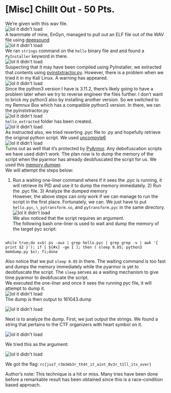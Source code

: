 # [Misc] Chillt Out - 50 Pts.

  
We’re given with this wav file.  
![lol it didn't load](https://altelus1.github.io/writeups/ctf/rootcon17quals/images/chill_out_1.png)  
A teammate of mine, EnGyn, managed to pull out an ELF file out of the WAV file using [deepsound](http://jpinsoft.net/deepsound/documentation.aspx)  
![lol it didn't load](https://altelus1.github.io/writeups/ctf/rootcon17quals/images/chill_out_2.png)  
We ran `strings` command on the `hello` binary file and and found a `PyInstaller` keyword in there.  
![lol it didn't load](https://altelus1.github.io/writeups/ctf/rootcon17quals/images/chill_out_3.png)  
Suspecting that it may have been compiled using PyInstaller, we extracted that contents using [pyinstxtractor.py](https://github.com/extremecoders-re/pyinstxtractor). However, there is a problem when we tried it in my Kali Linux. A warning has appeared.  
![lol it didn't load](https://altelus1.github.io/writeups/ctf/rootcon17quals/images/chill_out_5.png)  
Since the python3 version I have is 3.11.2, there’s likely going to have a problem later when we try to reverse engineer the files further. I don’t want to brick my python3 also by installing another version. So we switched to my Remnux Box which has a compatible python3 version. In there, we ran the pyinstxtractor.py  
![lol it didn't load](https://altelus1.github.io/writeups/ctf/rootcon17quals/images/chill_out_4.png)  
`hello_extracted` folder has been created.  
![lol it didn't load](https://altelus1.github.io/writeups/ctf/rootcon17quals/images/chill_out_6.png)  
As instructed also, we tried reverting .pyc file to .py and hopefully retrieve the original python script. We used [uncompyle6](https://pypi.org/project/uncompyle6/)  
![lol it didn't load](https://altelus1.github.io/writeups/ctf/rootcon17quals/images/chill_out_7.png)  
Turns out as well that it’s protected by [PyArmor](https://github.com/dashingsoft/pyarmor). Any debofuscation scripts we have used didn’t work. The plan now is to dump the memory of the script when the pyarmor has already deobfuscated the script for us. We used this [memory dumper](https://gist.githubusercontent.com/Dbof/b9244cfc607cf2d33438826bee6f5056/raw/aa4b75ddb55a58e2007bf12e17daadb0ebebecba/memdump.py).  
We will attempt the steps below:

1) Run a waiting one-liner command where if it sees the .pyc is running, it will retrieve its PID and use it to dump the memory immediately. 2) Run the .pyc file. 3) Analyze the dumped memory  
However, the above steps can only work if we can manage to run the script in the first place. Fortunately, we can. We just have to put `hello.pyc`, `\_pytransform.so`, and `pytransform.pyc` in the same directory.  
![lol it didn't load](https://altelus1.github.io/writeups/ctf/rootcon17quals/images/chill_out_8.png)  
We also noticed that the script requires an argument.  
The following bash one-liner is used to wait and dump the memory of the target pyc script:  

```

while true;do x=$( ps -aux | grep hello.pyc | grep grep -v | awk '{ print $2 }'); if [ ${#x} -ge 1 ]; then ( sleep 0.05; python3 memdump.py $x); fi;done

```

  
Also notice that we put `sleep 0.05` in there. The waiting command is too fast and dumps the memory immediately while the pyarmor is yet to deobfuscate the script. The `sleep` serves as a waiting mechanism to give time pyarmor to deobfuscate the script.  
We executed the one-liner and once it sees the running pyc file, it will attempt to dump it.  
![lol it didn't load](https://altelus1.github.io/writeups/ctf/rootcon17quals/images/chill_out_9.png)  
The dump is then output to 161043.dump

  
![lol it didn't load](https://altelus1.github.io/writeups/ctf/rootcon17quals/images/chill_out_10.png)

  
Next is to analyze the dump. First, we just output the strings. We found a string that pertains to the CTF organizers with heart symbol on it.

  
![lol it didn't load](https://altelus1.github.io/writeups/ctf/rootcon17quals/images/chill_out_11.png)

  
We tried this as the argument:

  
![lol it didn't load](https://altelus1.github.io/writeups/ctf/rootcon17quals/images/chill_out_12.png)

  
We got the flag: `rc{jus7_r3m3mb3r_th4t_it_aint_0v3r_t1ll_its_over}`

  
Author’s note: This technique is a hit or miss. Many tries have been done before a remarkable result has been obtained since this is a race-condition based approach.